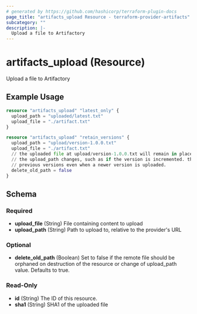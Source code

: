 ```yaml
---
# generated by https://github.com/hashicorp/terraform-plugin-docs
page_title: "artifacts_upload Resource - terraform-provider-artifacts"
subcategory: ""
description: |-
  Upload a file to Artifactory
---
```


# artifacts_upload (Resource)

Upload a file to Artifactory

## Example Usage

```terraform
resource "artifacts_upload" "latest_only" {
  upload_path = "uploaded/latest.txt"
  upload_file = "./artifact.txt"
}

resource "artifacts_upload" "retain_versions" {
  upload_path = "upload/version-1.0.0.txt"
  upload_file = "./artifact.txt"
  // the uploaded file at upload/version-1.0.0.txt will remain in place even if this resource is removed or
  // the upload_path changes, such as if the version is incremented. this can be useful if you wish to retain
  // previous versions even when a newer version is uploaded.
  delete_old_path = false
}
```

<!-- schema generated by tfplugindocs -->
## Schema

### Required

- **upload_file** (String) File containing content to upload
- **upload_path** (String) Path to upload to, relative to the provider's URL

### Optional

- **delete_old_path** (Boolean) Set to false if the remote file should be orphaned on destruction of the resource or change of upload_path value. Defaults to true.

### Read-Only

- **id** (String) The ID of this resource.
- **sha1** (String) SHA1 of the uploaded file


